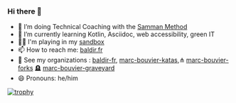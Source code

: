 ### Hi there 👋

- 🔭 I’m doing Technical Coaching with the [Samman Method](https://sammancoaching.org/)
- 🌱 I’m currently learning Kotlin, Asciidoc, web accessibility, green IT
- 🤹‍♂️ I'm playing in my [sandbox](https://marc-bouvier.github.io/sandbox/)
- 📫 How to reach me: [baldir.fr](https://baldir.fr)
- 🏢 See my organizations : [baldir-fr](https://baldir-fr.github.io), [marc-bouvier-katas](https://marc-bouvier-katas.github.io/),⋔ [marc-bouvier-forks](https://github.com/marc-bouvier-forks) 🪦 [marc-bouvier-graveyard](https://github.com/marc-bouvier-graveyard)
- 😄 Pronouns: he/him

[![trophy](https://github-profile-trophy.vercel.app/?username=marc-bouvier)](https://github.com/ryo-ma/github-profile-trophy)

<!-- - ⚡ Fun fact: ... 
- 👯 I’m looking to collaborate on ...
- 🤔 I’m looking for help with ...
- 💬 Ask me about ... 
-->

